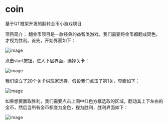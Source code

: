 # coin
基于QT框架开发的翻转金币小游戏项目

项目简介：
翻金币项目是一款经典的益智类游戏，我们需要将金币都翻成同色，才视为胜利。首先，开始界面如下：

![image](https://github.com/104lfk/coin/assets/92715092/41ca7907-0f71-4d8f-af35-5ca706d12640)

点击start按钮，进入下层界面，选择关卡：

![image](https://github.com/104lfk/coin/assets/92715092/c62100d8-143d-4c14-9af2-4c79694b82de)

我们设立了20个关卡供玩家选择，假设我们点击了第1关，界面如下：

![image](https://github.com/104lfk/coin/assets/92715092/75aab136-a815-406a-b2d8-fdbdbd384543)

如果想要赢取胜利，我们需要点击上图中红色方框选取的区域，翻动其上下左右的金币，然后当所有金币都变为金色，视为胜利，胜利界面如下：

![image](https://github.com/104lfk/coin/assets/92715092/8c5a493d-53b4-4ded-86f2-283c02775912)


